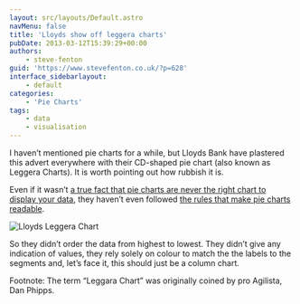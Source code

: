 ```yaml
---
layout: src/layouts/Default.astro
navMenu: false
title: 'Lloyds show off leggera charts'
pubDate: 2013-03-12T15:39:29+00:00
authors:
    - steve-fenton
guid: 'https://www.stevefenton.co.uk/?p=628'
interface_sidebarlayout:
    - default
categories:
    - 'Pie Charts'
tags:
    - data
    - visualisation
---
```


I haven’t mentioned pie charts for a while, but Lloyds Bank have plastered this advert everywhere with their CD-shaped pie chart (also known as Leggera Charts). It is worth pointing out how rubbish it is.

Even if it wasn’t [a true fact that pie charts are never the right chart to display your data](/2009/04/pie-charts-are-bad/), they haven’t even followed [the rules that make pie charts readable](/2011/10/A-Great-Example-Of-A-Terrible-Pie-Chart/).

![Lloyds Leggera Chart](/img/2015/07/lloyds-cd-chart1.jpg)

So they didn’t order the data from highest to lowest. They didn’t give any indication of values, they rely solely on colour to match the the labels to the segments and, let’s face it, this should just be a column chart.

Footnote: The term “Leggara Chart” was originally coined by pro Agilista, Dan Phipps.